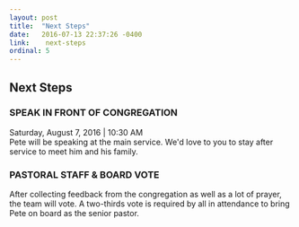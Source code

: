 ```yaml
---
layout: post
title:  "Next Steps"
date:   2016-07-13 22:37:26 -0400
link:    next-steps
ordinal: 5
---
```


## Next Steps

### SPEAK IN FRONT OF CONGREGATION
Saturday, August 7, 2016 | 10:30 AM  
Pete will be speaking at the main service. We'd love to you to stay after service to meet him and his family. 


### PASTORAL STAFF & BOARD VOTE
After collecting feedback from the congregation as well as a lot of prayer, the team will vote. A two-thirds vote is required by all in attendance to bring Pete on board as the senior pastor.